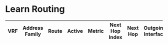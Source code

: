 
# Learn Routing
| VRF | Address Family | Route | Active | Metric | Next Hop Index | Next Hop | Outgoing Interface | Route Preference | Source Protocol |
| --- | -------------- | ----- | ------ | ------ | -------------- | -------- | -------------------| ---------------- | --------------- |